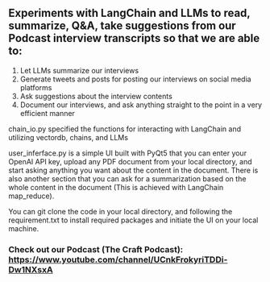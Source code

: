 ## Experiments with LangChain and LLMs to read, summarize, Q&A, take suggestions from our Podcast interview transcripts so that we are able to:

1. Let LLMs summarize our interviews
2. Generate tweets and posts for posting our interviews on social media platforms
3. Ask suggestions about the interview contents
4. Document our interviews, and ask anything straight to the point in a very efficient manner

chain_io.py specified the functions for interacting with LangChain and utilizing vectordb, chains, and LLMs

user_inferface.py is a simple UI built with PyQt5 that you can enter your OpenAI API key, upload any PDF document from your local directory, and start asking anything you want about the content in the document. There is also another section that you can ask for a summarization based on the whole content in the document (This is achieved with LangChain map_reduce). 

You can git clone the code in your local directory, and following the requirement.txt to install required packages and initiate the UI on your local machine. 

### Check out our Podcast (The Craft Podcast): https://www.youtube.com/channel/UCnkFrokyriTDDi-Dw1NXsxA